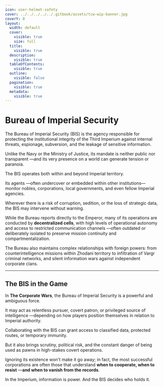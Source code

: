 ```yaml
---
icon: user-helmet-safety
cover: ../../../../../.gitbook/assets/tcw-wip-banner.jpg
coverY: 0
layout:
  width: default
  cover:
    visible: true
    size: full
  title:
    visible: true
  description:
    visible: true
  tableOfContents:
    visible: true
  outline:
    visible: false
  pagination:
    visible: true
  metadata:
    visible: true
---
```


# Bureau of Imperial Security

The Bureau of Imperial Security (BIS) is the agency responsible for protecting the institutional integrity of the Third Imperium against internal threats, espionage, subversion, and the leakage of sensitive information.

Unlike the Navy or the Ministry of Justice, its mandate is neither public nor transparent —and its very presence on a world can generate tension or paranoia.

The BIS operates both within and beyond Imperial territory.

Its agents —often undercover or embedded within other institutions— monitor nobles, corporations, local governments, and even fellow Imperial agencies.

Wherever there is a risk of corruption, sedition, or the loss of strategic data, the BIS may intervene without warning.

While the Bureau reports directly to the Emperor, many of its operations are conducted by **decentralized cells**, with high levels of operational autonomy and access to restricted communication channels —often outdated or deliberately isolated to preserve mission continuity and compartmentalization.

The Bureau also maintains complex relationships with foreign powers: from counterintelligence missions within Zhodani territory to infiltration of Vargr criminal networks, and silent information wars against independent corporate clans.

***

## The BIS in the Game

In **The Corporate Wars**, the Bureau of Imperial Security is a powerful and ambiguous force.

It may act as relentless pursuer, covert patron, or privileged source of intelligence —depending on how players position themselves in relation to Imperial authority.

Collaborating with the BIS can grant access to classified data, protected routes, or temporary immunity.

But it also brings scrutiny, political risk, and the constant danger of being used as pawns in high-stakes covert operations.

Ignoring its existence won't make it go away; in fact, the most successful corporations are often those that understand **when to cooperate, when to resist** —**and when to vanish from the records**.

In the Imperium, information is power. And the BIS decides who holds it.
